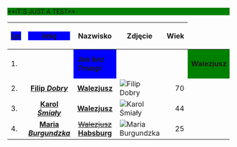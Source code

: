 <html>
<style>
    .kekistan {
        background-color: blue
    }
    .lul {
        background-color: green
    }
    </style>
    
</html>    

<p class="lul">**IT'S JUST A TEST**</p>


| <p class="kekistan">Lp.</p> | <p class="kekistan">Imię</p> | Nazwisko | Zdjęcie | Wiek |
| :--- | :---: | :---: | --- | ---: |
| 1. | [<td class="kekistan">**Jan _bez Trwogi_**<td>](https://en.wikipedia.org/wiki/John_the_Fearless) | [<td class="lul">__Walezjusz__</td>](https://en.wikipedia.org/wiki/House_of_Valois) | ![Jan bez Trwogi](https://upload.wikimedia.org/wikipedia/commons/thumb/e/e8/Flemish_School_-_Lille_-_John%2C_Duke_of_Burgundy.jpg/173px-Flemish_School_-_Lille_-_John%2C_Duke_of_Burgundy.jpg "Jak bez Trwogi")|   48 |
| 2. | [**Filip *Dobry***](https://en.wikipedia.org/wiki/Philip_the_Good) | [**Walezjusz**](https://en.wikipedia.org/wiki/House_of_Valois) | ![Filip Dobry](https://upload.wikimedia.org/wikipedia/commons/thumb/a/a4/Philip_the_good.jpg/170px-Philip_the_good.jpg "Filip Dobry") | 70 |
| 3. | [__Karol *Śmiały*__](https://en.wikipedia.org/wiki/Charles_the_Bold) | [__Walezjusz__](https://en.wikipedia.org/wiki/House_of_Valois) | ![Karol Śmiały](https://upload.wikimedia.org/wikipedia/commons/thumb/0/03/Charles_the_Bold_1460.jpg/154px-Charles_the_Bold_1460.jpg "Karol Śmiały") | 44 |
| 4. | [__Maria *Burgundzka*__](https://en.wikipedia.org/wiki/Mary_of_Burgundy) | [~~Walezjusz~~](https://en.wikipedia.org/wiki/House_of_Valois) [**Habsburg**](https://en.wikipedia.org/wiki/House_of_Habsburg) | ![Maria Burgundzka](https://upload.wikimedia.org/wikipedia/commons/thumb/8/88/Mary_of_Burgundy_%281458%E2%80%931482%29%2C_by_Netherlandish_or_South_German_School_of_the_late_15th_Century.jpg/169px-Mary_of_Burgundy_%281458%E2%80%931482%29%2C_by_Netherlandish_or_South_German_School_of_the_late_15th_Century.jpg "Maria Burgundzka") | 25 |

